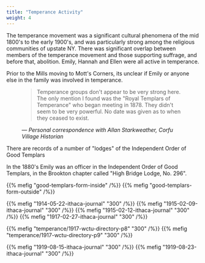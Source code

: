 ```yaml
---
title: "Temperance Activity"
weight: 4
---
```


The temperance movement was a significant cultural phenomena of the mid 1800's to the early 1900's, and was particularly strong among the religious communities of upstate NY. There was significant overlap between members of the temperance movement and those supporting suffrage, and before that, abolition. Emily, Hannah and Ellen were all active in temperance.

<!--more-->

Prior to the Mills moving to Mott's Corners, its unclear if Emily or anyone else in the family was involved in temperance.

<figure>
<blockquote>
Temperance groups don't appear to be very strong here. The only mention I found was the "Royal Templars of Temperance" who began meeting in 1878. They didn't seem to be very powerful. No date was given as to when they ceased to exist.
</blockquote>
<figcaption>
— <cite>Personal correspondence with Allan Starkweather, Corfu Village Historian</cite>
</figcaption>
</figure>

There are records of a number of "lodges" of the Independent Order of Good Templars

In the 1880's Emily was an officer in the Independent Order of Good Templars, in the Brookton chapter called "High Bridge Lodge, No. 296".

{{% mefig "good-templars-form-inside" /%}}
{{% mefig "good-templars-form-outside" /%}}

{{% mefig "1914-05-22-ithaca-journal" "300" /%}}
{{% mefig "1915-02-09-ithaca-journal" "300" /%}}
{{% mefig "1915-02-12-ithaca-journal" "300" /%}}
{{% mefig "1917-02-27-ithaca-journal" "300" /%}}

<div class="gallery">
    {{% mefig "temperance/1917-wctu-directory-p8" "300" /%}}
    {{% mefig "temperance/1917-wctu-directory-p9" "300" /%}}
</div>

{{% mefig "1919-08-15-ithaca-journal" "300" /%}}
{{% mefig "1919-08-23-ithaca-journal" "300" /%}}
